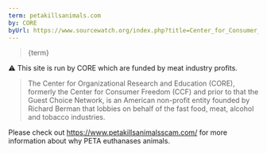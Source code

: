 ```yaml
---
term: petakillsanimals.com
by: CORE
byUrl: https://www.sourcewatch.org/index.php?title=Center_for_Consumer_Freedom
---
```


> {term}

⚠️ This site is run by CORE which are funded by meat industry profits.

> The Center for Organizational Research and Education (CORE), formerly the Center for Consumer Freedom (CCF) and prior to that the Guest Choice Network, is an American non-profit entity founded by Richard Berman that lobbies on behalf of the fast food, meat, alcohol and tobacco industries.

Please check out https://www.petakillsanimalsscam.com/ for more information about why PETA euthanases animals.
